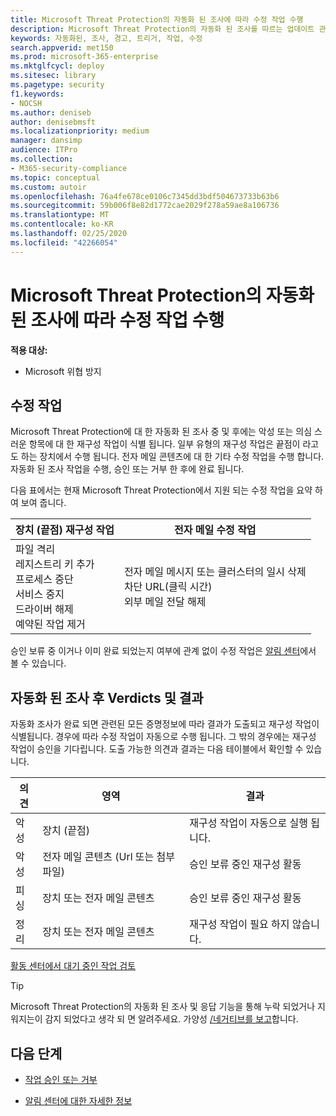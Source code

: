 ```yaml
---
title: Microsoft Threat Protection의 자동화 된 조사에 따라 수정 작업 수행
description: Microsoft Threat Protection의 자동화 된 조사를 따르는 업데이트 관리 작업에 대 한 개요를 확인 하세요.
keywords: 자동화된, 조사, 경고, 트리거, 작업, 수정
search.appverid: met150
ms.prod: microsoft-365-enterprise
ms.mktglfcycl: deploy
ms.sitesec: library
ms.pagetype: security
f1.keywords:
- NOCSH
ms.author: deniseb
author: denisebmsft
ms.localizationpriority: medium
manager: dansimp
audience: ITPro
ms.collection:
- M365-security-compliance
ms.topic: conceptual
ms.custom: autoir
ms.openlocfilehash: 76a4fe678ce0106c7345dd3bdf504673733b63b6
ms.sourcegitcommit: 59b006f8e82d1772cae2029f278a59ae8a106736
ms.translationtype: MT
ms.contentlocale: ko-KR
ms.lasthandoff: 02/25/2020
ms.locfileid: "42266054"
---
```

# <a name="remediation-actions-following-automated-investigations-in-microsoft-threat-protection"></a>Microsoft Threat Protection의 자동화 된 조사에 따라 수정 작업 수행

**적용 대상:**
- Microsoft 위협 방지


## <a name="remediation-actions"></a>수정 작업

Microsoft Threat Protection에 대 한 자동화 된 조사 중 및 후에는 악성 또는 의심 스러운 항목에 대 한 재구성 작업이 식별 됩니다. 일부 유형의 재구성 작업은 끝점이 라고도 하는 장치에서 수행 됩니다. 전자 메일 콘텐츠에 대 한 기타 수정 작업을 수행 합니다. 자동화 된 조사 작업을 수행, 승인 또는 거부 한 후에 완료 됩니다.

다음 표에서는 현재 Microsoft Threat Protection에서 지원 되는 수정 작업을 요약 하 여 보여 줍니다. 

|장치 (끝점) 재구성 작업  |전자 메일 수정 작업  |
|---------|---------|
|파일 격리<br/>레지스트리 키 추가<br/>프로세스 중단 <br/>서비스 중지 <br/>드라이버 해제 <br/>예약된 작업 제거      |전자 메일 메시지 또는 클러스터의 일시 삭제<br/>차단 URL(클릭 시간)<br/>외부 메일 전달 해제          |

승인 보류 중 이거나 이미 완료 되었는지 여부에 관계 없이 수정 작업은 [알림 센터](https://docs.microsoft.com/microsoft-365/security/mtp/mtp-action-center)에서 볼 수 있습니다.

## <a name="verdicts-and-outcomes-following-automated-investigations"></a>자동화 된 조사 후 Verdicts 및 결과

자동화 조사가 완료 되면 관련된 모든 증명정보에 따라 결과가 도출되고 재구성 작업이 식별됩니다.   경우에 따라 수정 작업이 자동으로 수행 됩니다. 그 밖의 경우에는 재구성 작업이 승인을 기다립니다. 도출 가능한 의견과 결과는 다음 테이블에서 확인할 수 있습니다. 

|의견    |영역   |결과|
|------|------|------|
|악성  |장치 (끝점)    |재구성 작업이 자동으로 실행 됩니다.|
|악성  |전자 메일 콘텐츠 (Url 또는 첨부 파일) | 승인 보류 중인 재구성 활동 |
|피싱 |장치 또는 전자 메일 콘텐츠 |승인 보류 중인 재구성 활동 |
|정리  |장치 또는 전자 메일 콘텐츠   |재구성 작업이 필요 하지 않습니다.|

[활동 센터에서 대기 중인 작업 검토](mtp-autoir-actions.md#review-a-pending-action-in-the-action-center)

> [!TIP]
> Microsoft Threat Protection의 자동화 된 조사 및 응답 기능을 통해 누락 되었거나 지워지는이 감지 되었다고 생각 되 면 알려주세요. 가양성 [/네거티브를 보고](mtp-autoir-report-false-positives-negatives.md)합니다.

## <a name="next-steps"></a>다음 단계

- [작업 승인 또는 거부](https://docs.microsoft.com/microsoft-365/security/mtp/mtp-autoir-actions)

- [알림 센터에 대한 자세한 정보](https://docs.microsoft.com/microsoft-365/security/mtp/mtp-action-center)
